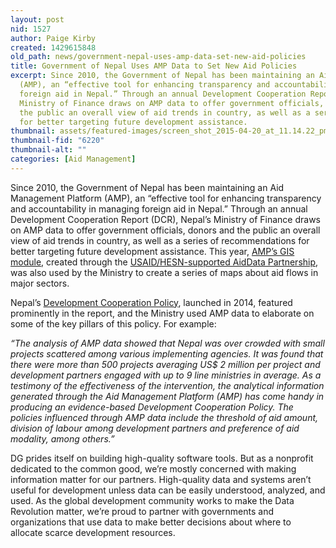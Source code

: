```yaml
---
layout: post
nid: 1527
author: Paige Kirby
created: 1429615848
old_path: news/government-nepal-uses-amp-data-set-new-aid-policies
title: Government of Nepal Uses AMP Data to Set New Aid Policies
excerpt: Since 2010, the Government of Nepal has been maintaining an Aid Management Platform
  (AMP), an “effective tool for enhancing transparency and accountability in managing
  foreign aid in Nepal.” Through an annual Development Cooperation Report (DCR), Nepal’s
  Ministry of Finance draws on AMP data to offer government officials, donors and
  the public an overall view of aid trends in country, as well as a series of recommendations
  for better targeting future development assistance.
thumbnail: assets/featured-images/screen_shot_2015-04-20_at_11.14.22_pm.png
thumbnail-fid: "6220"
thumbnail-alt: ""
categories: [Aid Management]
---
```


Since 2010, the Government of Nepal has been maintaining an Aid Management Platform (AMP), an “effective tool for enhancing transparency and accountability in managing foreign aid in Nepal.” Through an annual Development Cooperation Report (DCR), Nepal’s Ministry of Finance draws on AMP data to offer government officials, donors and the public an overall view of aid trends in country, as well as a series of recommendations for better targeting future development assistance. This year, [AMP’s GIS module](http://amis.mof.gov.np/TEMPLATE/ampTemplate/gisModule/dist/index.html), created through the [USAID/HESN-supported AidData Partnership](http://aiddata.org/), was also used by the Ministry to create a series of maps about aid flows in major sectors.

Nepal’s [Development Cooperation Policy](http://www.mof.gov.np/uploads/document/file/DCP_English_20140707120230_20140721083326.pdf), launched in 2014, featured prominently in the report, and the Ministry used AMP data to elaborate on some of the key pillars of this policy. For example:

*“The analysis of AMP data showed that Nepal was over crowded with small projects scattered among various implementing agencies. It was found that there were more than 500 projects averaging US$ 2 million per project and development partners engaged with up to 9 line ministries in average. As a testimony of the effectiveness of the intervention, the analytical information generated through the Aid Management Platform (AMP) has come handy in producing an evidence-based Development Cooperation Policy. The policies influenced through AMP data include the threshold of aid amount, division of labour among development partners and preference of aid modality, among others.”*

DG prides itself on building high-quality software tools. But as a nonprofit dedicated to the common good, we’re mostly concerned with making information matter for our partners. High-quality data and systems aren’t useful for development unless data can be easily understood, analyzed, and used. As the global development community works to make the Data Revolution matter, we’re proud to partner with governments and organizations that use data to make better decisions about where to allocate scarce development resources.

